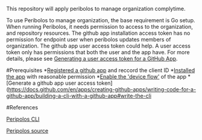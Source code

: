 This repository will apply peribolos to manage organization complytime.


To use Peribolos to manage organization, the base requirement is Go setup.
When running Peribolos, it needs permission to access to the organization,
and repository resources. The github app installation access token has no
permission for endpoint user when peribolos updates members of organization. 
The github app user access token could help. A user access token only has
permissions that both the user and the app have. For more details, please see
[Generating a user access token for a GitHub App](https://docs.github.com/en/apps/creating-github-apps/authenticating-with-a-github-app/generating-a-user-access-token-for-a-github-app).

#Prerequisites
*[Registered a github app](https://docs.github.com/en/apps/creating-github-apps/registering-a-github-app/registering-a-github-app) and reccord the client ID
*[Installed the app](https://docs.github.com/en/apps/using-github-apps/installing-your-own-github-app) with reasonable permission
*[Enable the 'device flow'](https://docs.github.com/en/apps/creating-github-apps/writing-code-for-a-github-app/building-a-cli-with-a-github-app#about-device-flow-and-user-access-tokens) of the app
*[Generate a github app user access token](https://docs.github.com/en/apps/creating-github-apps/writing-code-for-a-github-app/building-a-cli-with-a-github-app#write-the-cli

#References

[Peripolos CLI](https://docs.prow.k8s.io/docs/components/cli-tools/peribolos/)

[Peripolos source](https://github.com/kubernetes-sigs/prow/tree/main/cmd/peribolos)